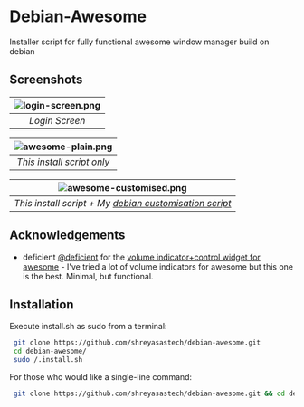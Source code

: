 # Debian-Awesome
Installer script for fully functional awesome window manager build on debian

## Screenshots
| ![login-screen.png]() | 
|:--:| 
| *Login Screen* |

| ![awesome-plain.png]() | 
|:--:| 
| *This install script only* |

| ![awesome-customised.png](https://github.com/shreyasastech/debian-awesome/assets/137637016/80d0fb61-f547-422a-a812-453f51cc5ca0) | 
|:--:| 
| *This install script + My [debian customisation script](https://github.com/shreyasastech/debian-customisation)* |

## Acknowledgements
 - deficient [@deficient](https://github.com/deficient) for the [volume indicator+control widget for awesome](https://github.com/deficient/volume-control) - I've tried a lot of volume indicators for awesome but this one is the best. Minimal, but functional.

## Installation

Execute install.sh as sudo from a terminal:

```bash
 git clone https://github.com/shreyasastech/debian-awesome.git
 cd debian-awesome/
 sudo /.install.sh
```

For those who would like a single-line command:
```bash
 git clone https://github.com/shreyasastech/debian-awesome.git && cd debian-awesome/ && sudo ./install.sh
```
